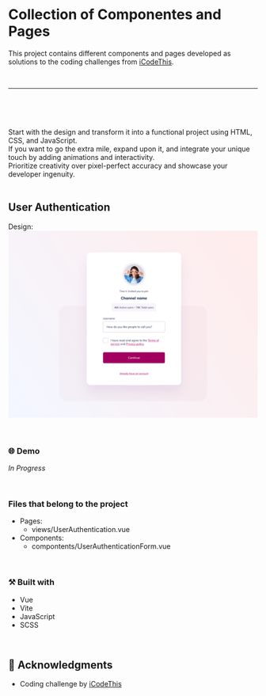 # Collection of Componentes and Pages 
This project contains different components and pages developed as solutions to the coding challenges from [iCodeThis](https://icodethis.com/).

<br>
<hr>
<br>

<br><br>
Start with the design and transform it into a functional project using HTML, CSS, and JavaScript.
<br>
If you want to go the extra mile, expand upon it, and integrate your unique touch by adding animations and interactivity.
<br>
Prioritize creativity over pixel-perfect accuracy and showcase your developer ingenuity.
<br><br>

<!--
<p align="center">
    <img src="https://raw.githubusercontent.com/carla-ng/coding-challenges/main/frontendmentor/main-project/public/job-listings/joblistings-preview.jpg" alt="Job Listings with Filters preview">
</p>

<br>
-->

## User Authentication
Design:
<img src="https://raw.githubusercontent.com/carla-ng/coding-challenges/main/icodethis/main-project/public/designs/user_authentication.webp" alt="User Authentication preview">

<br>

### :globe_with_meridians: Demo
<i>In Progress</i>

<br>

### Files that belong to the project
* Pages:
    * views/UserAuthentication.vue
* Components:
    * compontents/UserAuthenticationForm.vue

<br>

### :hammer_and_pick: Built with
* Vue
* Vite
* JavaScript
* SCSS

<br>

## :clap: Acknowledgments
* Coding challenge by [iCodeThis](https://icodethis.com/)
